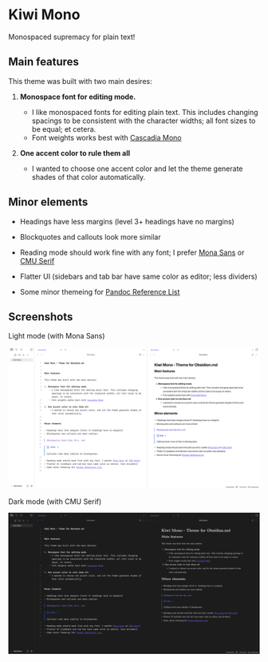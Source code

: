 # Kiwi Mono

Monospaced supremacy for plain text!




## Main features

This theme was built with two main desires:

1. **Monospace font for editing mode.**
    - I like monospaced fonts for editing plain text. This includes changing spacings to be consistent with the character widths; all font sizes to be equal; et cetera.
    - Font weights works best with [Cascadia Mono](https://github.com/microsoft/cascadia-code)

2. **One accent color to rule them all**
    - I wanted to choose one accent color and let the theme generate shades of that color automatically.


## Minor elements

- Headings have less margins (level 3+ headings have no margins)

- Blockquotes and callouts look more similar

- Reading mode should work fine with any font; I prefer [Mona Sans](https://github.com/github/mona-sans) or [CMU Serif](https://sourceforge.net/projects/cm-unicode/)

- Flatter UI (sidebars and tab bar have same color as editor; less dividers)

- Some minor themeing for [Pandoc Reference List](https://github.com/mgmeyers/obsidian-pandoc-reference-list)


## Screenshots

Light mode (with Mona Sans)

![Light mode](./light.png)

Dark mode (with CMU Serif)

![Dark mode](./dark.png)